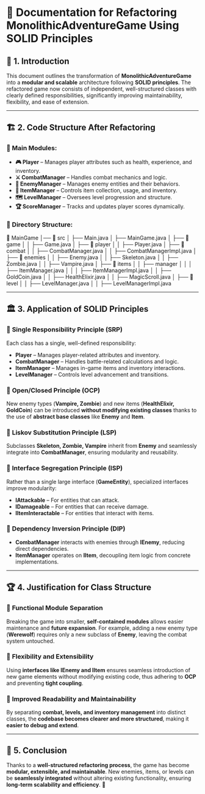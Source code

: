 # 📖 Documentation for Refactoring MonolithicAdventureGame Using SOLID Principles

## 🌟 1. Introduction
This document outlines the transformation of **MonolithicAdventureGame** into a **modular and scalable** architecture following **SOLID principles**. The refactored game now consists of independent, well-structured classes with clearly defined responsibilities, significantly improving maintainability, flexibility, and ease of extension.

---

## 🏗 2. Code Structure After Refactoring
### 🔹 Main Modules:
- **🎮 Player** – Manages player attributes such as health, experience, and inventory.
- **⚔️ CombatManager** – Handles combat mechanics and logic.
- **👹 EnemyManager** – Manages enemy entities and their behaviors.
- **🎒 ItemManager** – Controls item collection, usage, and inventory.
- **🗺 LevelManager** – Oversees level progression and structure.
- **🏆 ScoreManager** – Tracks and updates player scores dynamically.

### 📂 Directory Structure:
📂 MainGame
│── 📂 src
│   ├── Main.java
│   ├── MainGame.java
│   ├── 📂 game
│   │   ├── Game.java
│   ├── 📂 player
│   │   ├── Player.java
│   ├── 📂 combat
│   │   ├── CombatManager.java
│   │   ├── CombatManagerImpl.java
│   ├── 📂 enemies
│   │   ├── Enemy.java
│   │   ├── Skeleton.java
│   │   ├── Zombie.java
│   │   ├── Vampire.java
│   ├── 📂 items
│   │   ├── manager
│   │   │   ├── ItemManager.java
│   │   │   ├── ItemManagerImpl.java
│   │   ├── GoldCoin.java
│   │   ├── HealthElixir.java
│   │   ├── MagicScroll.java
│   ├── 📂 level
│   │   ├── LevelManager.java
│   │   ├── LevelManagerImpl.java

---

## 🏛 3. Application of SOLID Principles
### 🔹 **Single Responsibility Principle (SRP)**
Each class has a single, well-defined responsibility:
- **Player** – Manages player-related attributes and inventory.
- **CombatManager** – Handles battle-related calculations and logic.
- **ItemManager** – Manages in-game items and inventory interactions.
- **LevelManager** – Controls level advancement and transitions.

### 🔹 **Open/Closed Principle (OCP)**
New enemy types (**Vampire, Zombie**) and new items (**HealthElixir, GoldCoin**) can be introduced **without modifying existing classes** thanks to the use of **abstract base classes** like **Enemy** and **Item**.

### 🔹 **Liskov Substitution Principle (LSP)**
Subclasses **Skeleton, Zombie, Vampire** inherit from **Enemy** and seamlessly integrate into **CombatManager**, ensuring modularity and reusability.

### 🔹 **Interface Segregation Principle (ISP)**
Rather than a single large interface (**GameEntity**), specialized interfaces improve modularity:
- **IAttackable** – For entities that can attack.
- **IDamageable** – For entities that can receive damage.
- **IItemInteractable** – For entities that interact with items.

### 🔹 **Dependency Inversion Principle (DIP)**
- **CombatManager** interacts with enemies through **IEnemy**, reducing direct dependencies.
- **ItemManager** operates on **IItem**, decoupling item logic from concrete implementations.

---

## 🏆 4. Justification for Class Structure
### 🎯 **Functional Module Separation**
Breaking the game into smaller, **self-contained modules** allows easier maintenance and **future expansion**. For example, adding a new enemy type (**Werewolf**) requires only a new subclass of **Enemy**, leaving the combat system untouched.

### 🎯 **Flexibility and Extensibility**
Using **interfaces like IEnemy and IItem** ensures seamless introduction of new game elements without modifying existing code, thus adhering to **OCP** and preventing **tight coupling**.

### 🎯 **Improved Readability and Maintainability**
By separating **combat, levels, and inventory management** into distinct classes, the **codebase becomes clearer and more structured**, making it **easier to debug and extend**.

---

## 🎯 5. Conclusion
Thanks to a **well-structured refactoring process**, the game has become **modular, extensible, and maintainable**. New enemies, items, or levels can be **seamlessly integrated** without altering existing functionality, ensuring **long-term scalability and efficiency**. 🚀